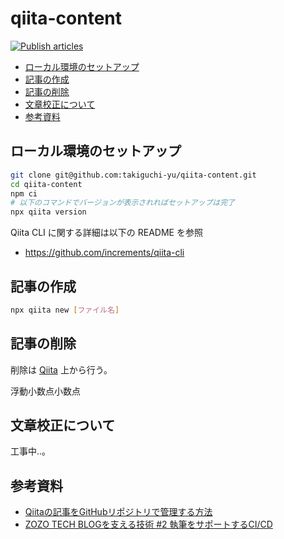 # qiita-content

[![Publish articles](https://github.com/takiguchi-yu/qiita-content/actions/workflows/publish.yml/badge.svg)](https://github.com/takiguchi-yu/qiita-content/actions/workflows/publish.yml)

<!-- @import "[TOC]" {cmd="toc" depthFrom=2 depthTo=6 orderedList=false} -->

<!-- code_chunk_output -->

- [ローカル環境のセットアップ](#ローカル環境のセットアップ)
- [記事の作成](#記事の作成)
- [記事の削除](#記事の削除)
- [文章校正について](#文章校正について)
- [参考資料](#参考資料)

<!-- /code_chunk_output -->

## ローカル環境のセットアップ

```sh
git clone git@github.com:takiguchi-yu/qiita-content.git
cd qiita-content
npm ci
# 以下のコマンドでバージョンが表示されればセットアップは完了
npx qiita version
```

Qiita CLI に関する詳細は以下の README を参照

- https://github.com/increments/qiita-cli

## 記事の作成

```sh
npx qiita new [ファイル名]
```

## 記事の削除

削除は [Qiita](https://qiita.com/takiguchi-yu) 上から行う。

浮動小数点小数点

## 文章校正について

工事中..。

## 参考資料

- [Qiitaの記事をGitHubリポジトリで管理する方法](https://qiita.com/Qiita/items/32c79014509987541130)
- [ZOZO TECH BLOGを支える技術 #2 執筆をサポートするCI/CD](https://techblog.zozo.com/entry/techblog-writing-support-by-ci-cd)
